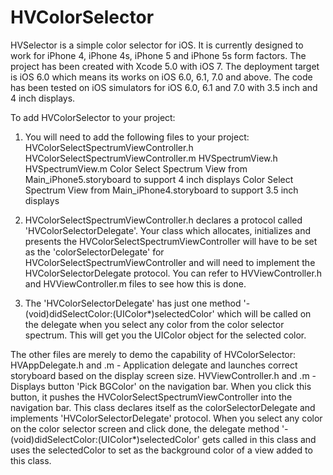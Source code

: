 HVColorSelector
===============

HVSelector is a simple color selector for iOS. It is currently designed to work for iPhone 4, iPhone 4s, iPhone 5 and iPhone 5s form factors. The project has been created with Xcode 5.0 with iOS 7. The deployment target is iOS 6.0 which means its works on iOS 6.0, 6.1, 7.0 and above. The code has been tested on iOS simulators for iOS 6.0, 6.1 and 7.0 with 3.5 inch and 4 inch displays.

To add HVColorSelector to your project:
1. You will need to add the following files to your project:
HVColorSelectSpectrumViewController.h
HVColorSelectSpectrumViewController.m
HVSpectrumView.h
HVSpectrumView.m
Color Select Spectrum View from Main_iPhone5.storyboard to support 4 inch displays
Color Select Spectrum View from Main_iPhone4.storyboard to support 3.5 inch displays

2. HVColorSelectSpectrumViewController.h declares a protocol called 'HVColorSelectorDelegate'. Your class which allocates, initializes and presents the HVColorSelectSpectrumViewController will have to be set as the 'colorSelectorDelegate' for HVColorSelectSpectrumViewController and will need to implement the HVColorSelectorDelegate protocol. You can refer to HVViewController.h and HVViewController.m files to see how this is done.

3. The 'HVColorSelectorDelegate' has just one method '-(void)didSelectColor:(UIColor*)selectedColor' which will be called on the delegate when you select any color from the color selector spectrum. This will get you the UIColor object for the selected color.

The other files are merely to demo the capability of HVColorSelector:
HVAppDelegate.h and .m - Application delegate and launches correct storyboard based on the display screen size.
HVViewController.h and .m - Displays button 'Pick BGColor' on the navigation bar. When you click this button, it pushes the HVColorSelectSpectrumViewController into the navigation bar. This class declares itself as the colorSelectorDelegate and implements 'HVColorSelectorDelegate' protocol. When you select any color on the color selector screen and click done, the delegate method '-(void)didSelectColor:(UIColor*)selectedColor' gets called in this class and uses the selectedColor to set as the background color of a view added to this class.  



